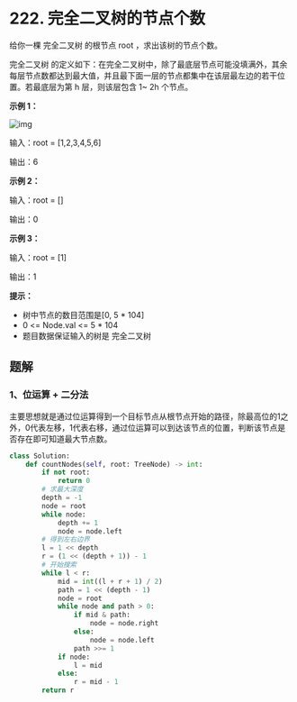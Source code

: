 # 222. 完全二叉树的节点个数

给你一棵 完全二叉树 的根节点 root ，求出该树的节点个数。

完全二叉树 的定义如下：在完全二叉树中，除了最底层节点可能没填满外，其余每层节点数都达到最大值，并且最下面一层的节点都集中在该层最左边的若干位置。若最底层为第 h 层，则该层包含 1~ 2h 个节点。

 

**示例 1：**

![img](https://assets.leetcode.com/uploads/2021/01/14/complete.jpg)

输入：root = [1,2,3,4,5,6]

输出：6

**示例 2：**

输入：root = []

输出：0

**示例 3：**

输入：root = [1]

输出：1

**提示：**

- 树中节点的数目范围是[0, 5 * 104]
- 0 <= Node.val <= 5 * 104
- 题目数据保证输入的树是 完全二叉树

## 题解

### 1、位运算 + 二分法

主要思想就是通过位运算得到一个目标节点从根节点开始的路径，除最高位的1之外，0代表左移，1代表右移，通过位运算可以到达该节点的位置，判断该节点是否存在即可知道最大节点数。

```python
class Solution:
    def countNodes(self, root: TreeNode) -> int:
        if not root:
            return 0
        # 求最大深度
        depth = -1
        node = root
        while node:
            depth += 1
            node = node.left
        # 得到左右边界
        l = 1 << depth
        r = (1 << (depth + 1)) - 1
        # 开始搜索
        while l < r:
            mid = int((l + r + 1) / 2) 
            path = 1 << (depth - 1)
            node = root
            while node and path > 0:
                if mid & path:
                    node = node.right
                else:
                    node = node.left
                path >>= 1
            if node:
                l = mid
            else:
                r = mid - 1
        return r
```

